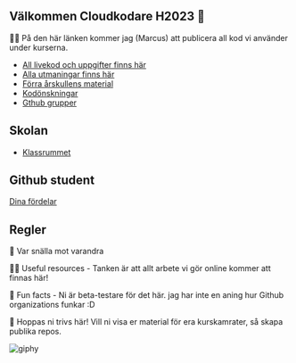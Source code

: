 ## Välkommen Cloudkodare H2023 👋

🙋‍♀️ På den här länken kommer jag (Marcus) att publicera all kod vi använder under kurserna. 

- [All livekod och uppgifter finns här](https://github.com/Campus-Molndal-CLO23/Assignments)
- [Alla utmaningar finns här](https://github.com/Campus-Molndal-JINH23/Assignments/tree/main/Utmaning)
- [Förra årskullens material](https://campusmolndaleducation.github.io/CLO22/)
- [Kodönskningar](https://github.com/orgs/Campus-Molndal-CLO23/projects/1)
- [Gthub grupper](https://github.com/orgs/Campus-Molndal-CLO23/teams)

## Skolan
- [Klassrummet](https://classroom.google.com/w/NjE1MzMwNDc0NzA5/t/all)

## Github student ##
[Dina fördelar](https://education.github.com/benefits?type=student)

## Regler ##
🌈 Var snälla mot varandra

👩‍💻 Useful resources - Tanken är att allt arbete vi gör online kommer att finnas här!

🍿 Fun facts - Ni är beta-testare för det här. jag har inte en aning hur Github organizations funkar :D

🧙 Hoppas ni trivs här! Vill ni visa er material för era kurskamrater, så skapa publika repos. 

![giphy](https://user-images.githubusercontent.com/74178301/199276610-91c66418-89b6-460a-ac41-c2fe6737b84a.gif)
